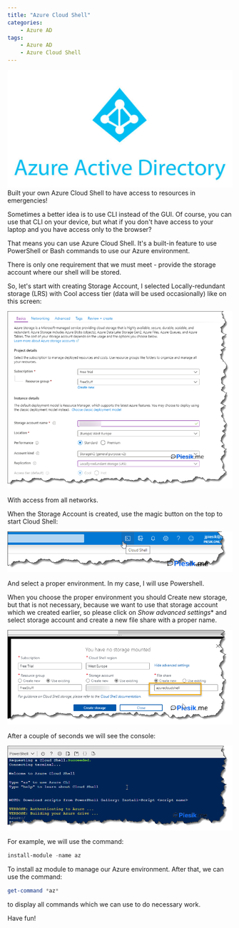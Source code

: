 ```yaml
---
title: "Azure Cloud Shell"
categories:
    - Azure AD
tags:
    - Azure AD
    - Azure Cloud Shell
---
```

!["Azure Cloud Shell"](/assets/images/top_images/AzureADTOP.jpg)Built your own Azure Cloud Shell to have access to resources in emergencies!

Sometimes a better idea is to use CLI instead of the GUI. Of course, you can use that CLI on your device, but what if you don't have access to your laptop and you have access only to the browser? 

That means you can use Azure Cloud Shell. It's a built-in feature to use PowerShell or Bash commands to use our Azure environment.

There is only one requirement that we must meet - provide the storage account where our shell will be stored.

So, let's start with creating Storage Account, I selected Locally-redundant storage (LRS) with Cool access tier (data will be used occasionally) like on this screen:

!["Azure Cloud Shell"](/assets/images/posts/AzureCloudShell/01.png)

With access from all networks.

When the Storage Account is created, use the magic button on the top to start Cloud Shell:

!["Azure Cloud Shell"](/assets/images/posts/AzureCloudShell/02.png)

And select a proper environment. In my case, I will use Powershell.

When you choose the proper environment you should Create new storage, but that is not necessary, because we want to use that storage account which we created earlier, so please click on *Show advanced settings** and select storage account and create a new file share with a proper name.

!["Azure Cloud Shell"](/assets/images/posts/AzureCloudShell/03.png)

After a couple of seconds we will see the console:

!["Azure Cloud Shell"](/assets/images/posts/AzureCloudShell/04.png)

For example, we will use the command:

```powershell
install-module -name az
```

To install az module to manage our Azure environment.  After that, we can use the command: 

```powershell
get-command *az* 
```

to display all commands which we can use to do necessary work. 

Have fun!